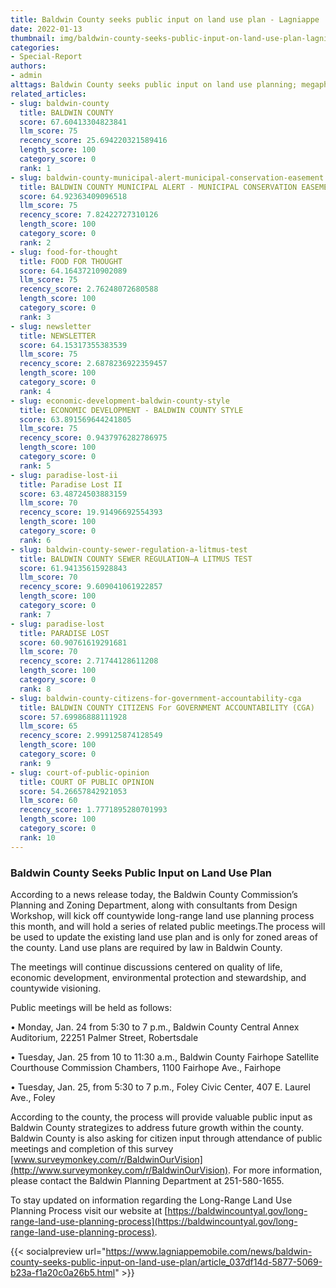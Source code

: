 ```yaml
---
title: Baldwin County seeks public input on land use plan - Lagniappe
date: 2022-01-13
thumbnail: img/baldwin-county-seeks-public-input-on-land-use-plan-lagniappe.jpg
categories:
- Special-Report
authors:
- admin
alttags: Baldwin County seeks public input on land use planning; megaphone graphic represents outreach efforts
related_articles:
- slug: baldwin-county
  title: BALDWIN COUNTY
  score: 67.60413304823841
  llm_score: 75
  recency_score: 25.694220321589416
  length_score: 100
  category_score: 0
  rank: 1
- slug: baldwin-county-municipal-alert-municipal-conservation-easement
  title: BALDWIN COUNTY MUNICIPAL ALERT - MUNICIPAL CONSERVATION EASEMENT
  score: 64.92363409096518
  llm_score: 75
  recency_score: 7.82422727310126
  length_score: 100
  category_score: 0
  rank: 2
- slug: food-for-thought
  title: FOOD FOR THOUGHT
  score: 64.16437210902089
  llm_score: 75
  recency_score: 2.76248072680588
  length_score: 100
  category_score: 0
  rank: 3
- slug: newsletter
  title: NEWSLETTER
  score: 64.15317355383539
  llm_score: 75
  recency_score: 2.6878236922359457
  length_score: 100
  category_score: 0
  rank: 4
- slug: economic-development-baldwin-county-style
  title: ECONOMIC DEVELOPMENT - BALDWIN COUNTY STYLE
  score: 63.891569644241805
  llm_score: 75
  recency_score: 0.9437976282786975
  length_score: 100
  category_score: 0
  rank: 5
- slug: paradise-lost-ii
  title: Paradise Lost II
  score: 63.48724503883159
  llm_score: 70
  recency_score: 19.91496692554393
  length_score: 100
  category_score: 0
  rank: 6
- slug: baldwin-county-sewer-regulation-a-litmus-test
  title: BALDWIN COUNTY SEWER REGULATION—A LITMUS TEST
  score: 61.94135615928843
  llm_score: 70
  recency_score: 9.609041061922857
  length_score: 100
  category_score: 0
  rank: 7
- slug: paradise-lost
  title: PARADISE LOST
  score: 60.90761619291681
  llm_score: 70
  recency_score: 2.71744128611208
  length_score: 100
  category_score: 0
  rank: 8
- slug: baldwin-county-citizens-for-government-accountability-cga
  title: BALDWIN COUNTY CITIZENS For GOVERNMENT ACCOUNTABILITY (CGA)
  score: 57.69986888111928
  llm_score: 65
  recency_score: 2.999125874128549
  length_score: 100
  category_score: 0
  rank: 9
- slug: court-of-public-opinion
  title: COURT OF PUBLIC OPINION
  score: 54.26657842921053
  llm_score: 60
  recency_score: 1.7771895280701993
  length_score: 100
  category_score: 0
  rank: 10
---
```

### Baldwin County Seeks Public Input on Land Use Plan

According to a news release today, the Baldwin County Commission’s Planning and Zoning Department, along with consultants from Design Workshop, will kick off countywide long-range land use planning process this month, and will hold a series of related public meetings.The process will be used to update the existing land use plan and is only for zoned areas of the county. Land use plans are required by law in Baldwin County.

The meetings will continue discussions centered on quality of life, economic development, environmental protection and stewardship, and countywide visioning.

Public meetings will be held as follows:

• Monday, Jan. 24 from 5:30 to 7 p.m., Baldwin County Central Annex Auditorium, 22251 Palmer Street, Robertsdale

• Tuesday, Jan. 25 from 10 to 11:30 a.m., Baldwin County Fairhope Satellite Courthouse Commission Chambers, 1100 Fairhope Ave., Fairhope

• Tuesday, Jan. 25, from 5:30 to 7 p.m., Foley Civic Center, 407 E. Laurel Ave., Foley

According to the county, the process will provide valuable public input as Baldwin County strategizes to address future growth within the county. Baldwin County is also asking for citizen input through attendance of public meetings and completion of this survey [www.surveymonkey.com/r/BaldwinOurVision](http://www.surveymonkey.com/r/BaldwinOurVision). For more information, please contact the Baldwin Planning Department at 251-580-1655.

To stay updated on information regarding the Long-Range Land Use Planning Process visit our website at [https://baldwincountyal.gov/long-range-land-use-planning-process](https://baldwincountyal.gov/long-range-land-use-planning-process).

{{< socialpreview url="https://www.lagniappemobile.com/news/baldwin-county-seeks-public-input-on-land-use-plan/article_037df14d-5877-5069-b23a-f1a20c0a26b5.html" >}}
